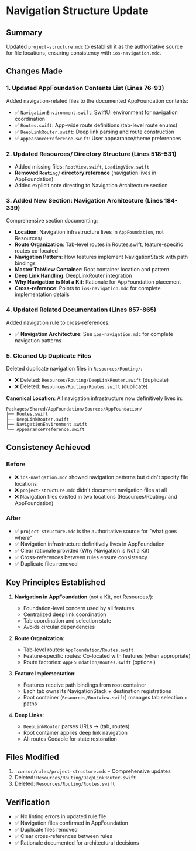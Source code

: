 # Navigation Structure Update

## Summary

Updated `project-structure.mdc` to establish it as the authoritative source for file locations, ensuring consistency with `ios-navigation.mdc`.

## Changes Made

### 1. Updated AppFoundation Contents List (Lines 76-93)

Added navigation-related files to the documented AppFoundation contents:
- ✅ `NavigationEnvironment.swift`: SwiftUI environment for navigation coordination
- ✅ `Routes.swift`: App-wide route definitions (tab-level route enums)
- ✅ `DeepLinkRouter.swift`: Deep link parsing and route construction
- ✅ `AppearancePreference.swift`: User appearance/theme preferences

### 2. Updated Resources/ Directory Structure (Lines 518-531)

- Added missing files: `RootView.swift`, `LoadingView.swift`
- **Removed `Routing/` directory reference** (navigation lives in AppFoundation)
- Added explicit note directing to Navigation Architecture section

### 3. Added New Section: Navigation Architecture (Lines 184-339)

Comprehensive section documenting:
- **Location**: Navigation infrastructure lives in `AppFoundation`, not Resources/
- **Route Organization**: Tab-level routes in Routes.swift, feature-specific routes co-located
- **Navigation Pattern**: How features implement NavigationStack with path bindings
- **Master TabView Container**: Root container location and pattern
- **Deep Link Handling**: DeepLinkRouter integration
- **Why Navigation is Not a Kit**: Rationale for AppFoundation placement
- **Cross-reference**: Points to `ios-navigation.mdc` for complete implementation details

### 4. Updated Related Documentation (Lines 857-865)

Added navigation rule to cross-references:
- ✅ **Navigation Architecture**: See `ios-navigation.mdc` for complete navigation patterns

### 5. Cleaned Up Duplicate Files

Deleted duplicate navigation files in `Resources/Routing/`:
- ❌ Deleted: `Resources/Routing/DeepLinkRouter.swift` (duplicate)
- ❌ Deleted: `Resources/Routing/Routes.swift` (duplicate)

**Canonical Location**: All navigation infrastructure now definitively lives in:
```
Packages/Shared/AppFoundation/Sources/AppFoundation/
├── Routes.swift
├── DeepLinkRouter.swift
├── NavigationEnvironment.swift
└── AppearancePreference.swift
```

## Consistency Achieved

### Before
- ❌ `ios-navigation.mdc` showed navigation patterns but didn't specify file locations
- ❌ `project-structure.mdc` didn't document navigation files at all
- ❌ Navigation files existed in two locations (Resources/Routing/ and AppFoundation)

### After
- ✅ `project-structure.mdc` is the authoritative source for "what goes where"
- ✅ Navigation infrastructure definitively lives in AppFoundation
- ✅ Clear rationale provided (Why Navigation is Not a Kit)
- ✅ Cross-references between rules ensure consistency
- ✅ Duplicate files removed

## Key Principles Established

1. **Navigation in AppFoundation** (not a Kit, not Resources/):
   - Foundation-level concern used by all features
   - Centralized deep link coordination
   - Tab coordination and selection state
   - Avoids circular dependencies

2. **Route Organization**:
   - Tab-level routes: `AppFoundation/Routes.swift`
   - Feature-specific routes: Co-located with features (when appropriate)
   - Route factories: `AppFoundation/Routes.swift` (optional)

3. **Feature Implementation**:
   - Features receive path bindings from root container
   - Each tab owns its NavigationStack + destination registrations
   - Root container (`Resources/RootView.swift`) manages tab selection + paths

4. **Deep Links**:
   - `DeepLinkRouter` parses URLs → (tab, routes)
   - Root container applies deep link navigation
   - All routes Codable for state restoration

## Files Modified

1. `.cursor/rules/project-structure.mdc` - Comprehensive updates
2. Deleted: `Resources/Routing/DeepLinkRouter.swift`
3. Deleted: `Resources/Routing/Routes.swift`

## Verification

- ✅ No linting errors in updated rule file
- ✅ Navigation files confirmed in AppFoundation
- ✅ Duplicate files removed
- ✅ Clear cross-references between rules
- ✅ Rationale documented for architectural decisions

